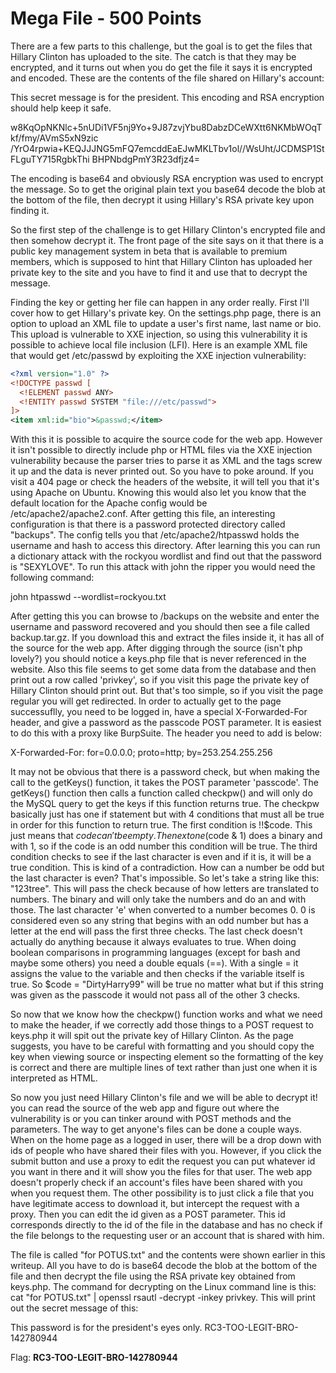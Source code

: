 Mega File - 500 Points
======================
There are a few parts to this challenge, but the goal is to get the files that Hillary Clinton has uploaded to the site. The catch is that they may be encrypted, and it turns out when you do get the file it says it is encrypted and encoded. These are the contents of the file shared on Hillary's account:

This secret message is for the president. This encoding and RSA encryption should help keep it safe.

w8KqOpNKNlc+5nUDi1VF5nj9Yo+9J87zvjYbu8DabzDCeWXtt6NKMbWOqTkf/fmy/AVmS5xN9zic
/YrO4rpwia+KEQJJJNG5mFQ7emcddEaEJwMKLTbv1ol//WsUht/JCDMSP1StFLguTY715RgbkThi
BHPNbdgPmY3R23dfjz4=

The encoding is base64 and obviously RSA encryption was used to encrypt the message. So to get the original plain text you base64 decode the blob at the bottom of the file, then decrypt it using Hillary's RSA private key upon finding it. 

So the first step of the challenge is to get Hillary Clinton's encrypted file and then somehow decrypt it. The front page of the site says on it that there is a public key management system in beta that is available to premium members, which is supposed to hint that Hillary Clinton has uploaded her private key to the site and you have to find it and use that to decrypt the message.

Finding the key or getting her file can happen in any order really. First I'll cover how to get Hillary's private key. On the settings.php page, there is an option to upload an XML file to update a user's first name, last name or bio. This upload is vulnerable to XXE injection, so using this vulnerability it is possible to achieve local file inclusion (LFI). Here is an example XML file that would get /etc/passwd by exploiting the XXE injection vulnerability:

```xml
<?xml version="1.0" ?>
<!DOCTYPE passwd [
  <!ELEMENT passwd ANY>
  <!ENTITY passwd SYSTEM "file:///etc/passwd">
]>
<item xml:id="bio">&passwd;</item>
```

With this it is possible to acquire the source code for the web app. However it isn't possible to directly include php or HTML files via the XXE injection vulnerability because the parser tries to parse it as XML and the tags screw it up and the data is never printed out. So you have to poke around. If you visit a 404 page or check the headers of the website, it will tell you that it's using Apache on Ubuntu. Knowing this would also let you know that the default location for the Apache config would be /etc/apache2/apache2.conf. After getting this file, an interesting configuration is that there is a password protected directory called "backups". The config tells you that /etc/apache2/htpasswd holds the username and hash to access this directory. After learning this you can run a dictionary attack with the rockyou wordlist and find out that the password is "SEXYLOVE". To run this attack with john the ripper you would need the following command:

john htpasswd --wordlist=rockyou.txt

After getting this you can browse to /backups on the website and enter the username and password recovered and you should then see a file called backup.tar.gz. If you download this and extract the files inside it, it has all of the source for the web app. After digging through the source (isn't php lovely?) you should notice a keys.php file that is never referenced in the website. Also this file seems to get some data from the database and then print out a row called 'privkey', so if you visit this page the private key of Hillary Clinton should print out. But that's too simple, so if you visit the page regular you will get redirected. In order to actually get to the page successuflly, you need to be logged in, have a special X-Forwarded-For header, and give a password as the passcode POST parameter. It is easiest to do this with a proxy like BurpSuite. The header you need to add is below:

X-Forwarded-For: for=0.0.0.0; proto=http; by=253.254.255.256

It may not be obvious that there is a password check, but when making the call to the getKeys() function, it takes the POST parameter 'passcode'. The getKeys() function then calls a function called checkpw() and will only do the MySQL query to get the keys if this function returns true. The checkpw basically just has one if statement but with 4 conditions that must all be true in order for this function to return true. The first condition is !!$code. This just means that $code can't be empty. The next one ($code & 1) does a binary and with 1, so if the code is an odd number this condition will be true. The third condition checks to see if the last character is even and if it is, it will be a true condition. This is kind of a contradiction. How can a number be odd but the last character is even? That's impossible. So let's take a string like this: "123tree". This will pass the check because of how letters are translated to numbers. The binary and will only take the numbers and do an and with those. The last character 'e' when converted to a number becomes 0. 0 is considered even so any string that begins with an odd number but has a letter at the end will pass the first three checks. The last check doesn't actually do anything because it always evaluates to true. When doing boolean comparisons in programming languages (except for bash and maybe some others) you need a double equals (==). With a single = it assigns the value to the variable and then checks if the variable itself is true. So $code = "DirtyHarry99" will be true no matter what but if this string was given as the passcode it would not pass all of the other 3 checks.

So now that we know how the checkpw() function works and what we need to make the header, if we correctly add those things to a POST request to keys.php it will spit out the private key of Hillary Clinton. As the page suggests, you have to be careful with formatting and you should copy the key when viewing source or inspecting element so the formatting of the key is correct and there are multiple lines of text rather than just one when it is interpreted as HTML.

So now you just need Hillary Clinton's file and we will be able to decrypt it! you can read the source of the web app and figure out where the vulnerability is or you can tinker around with POST methods and the parameters. The way to get anyone's files can be done a couple ways. When on the home page as a logged in user, there will be a drop down with ids of people who have shared their files with you. However, if you click the submit button and use a proxy to edit the request you can put whatever id you want in there and it will show you the files for that user. The web app doesn't properly check if an account's files have been shared with you when you request them. The other possibility is to just click a file that you have legitimate access to download it, but intercept the request with a proxy. Then you can edit the id given as a POST parameter. This id corresponds directly to the id of the file in the database and has no check if the file belongs to the requesting user or an account that is shared with him.

The file is called "for POTUS.txt" and the contents were shown earlier in this writeup. All you have to do is base64 decode the blob at the bottom of the file and then decrypt the file using the RSA private key obtained from keys.php. The command for decrypting on the Linux command line is this: cat "for POTUS.txt" | openssl rsautl -decrypt -inkey privkey. This will print out the secret message of this:

This password is for the president's eyes only.
RC3-TOO-LEGIT-BRO-142780944

Flag: **RC3-TOO-LEGIT-BRO-142780944**
